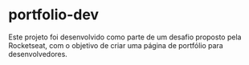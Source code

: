 # portfolio-dev
Este projeto foi desenvolvido como parte de um desafio proposto pela Rocketseat, com o objetivo de criar uma página de portfólio para desenvolvedores.
